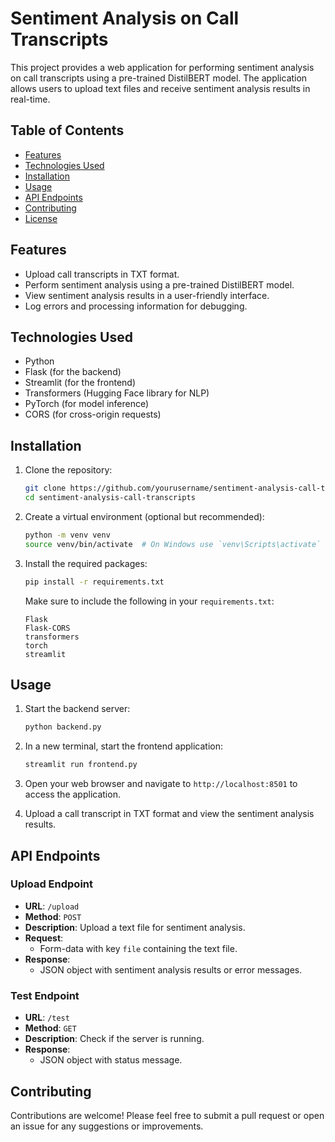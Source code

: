 
# Sentiment Analysis on Call Transcripts

This project provides a web application for performing sentiment analysis on call transcripts using a pre-trained DistilBERT model. The application allows users to upload text files and receive sentiment analysis results in real-time.

## Table of Contents

- [Features](#features)
- [Technologies Used](#technologies-used)
- [Installation](#installation)
- [Usage](#usage)
- [API Endpoints](#api-endpoints)
- [Contributing](#contributing)
- [License](#license)

## Features

- Upload call transcripts in TXT format.
- Perform sentiment analysis using a pre-trained DistilBERT model.
- View sentiment analysis results in a user-friendly interface.
- Log errors and processing information for debugging.

## Technologies Used

- Python
- Flask (for the backend)
- Streamlit (for the frontend)
- Transformers (Hugging Face library for NLP)
- PyTorch (for model inference)
- CORS (for cross-origin requests)

## Installation

1. Clone the repository:

   ```bash
   git clone https://github.com/yourusername/sentiment-analysis-call-transcripts.git
   cd sentiment-analysis-call-transcripts
   ```

2. Create a virtual environment (optional but recommended):

   ```bash
   python -m venv venv
   source venv/bin/activate  # On Windows use `venv\Scripts\activate`
   ```

3. Install the required packages:

   ```bash
   pip install -r requirements.txt
   ```

   Make sure to include the following in your `requirements.txt`:

   ```
   Flask
   Flask-CORS
   transformers
   torch
   streamlit
   ```

## Usage

1. Start the backend server:

   ```bash
   python backend.py
   ```

2. In a new terminal, start the frontend application:

   ```bash
   streamlit run frontend.py
   ```

3. Open your web browser and navigate to `http://localhost:8501` to access the application.

4. Upload a call transcript in TXT format and view the sentiment analysis results.

## API Endpoints

### Upload Endpoint

- **URL**: `/upload`
- **Method**: `POST`
- **Description**: Upload a text file for sentiment analysis.
- **Request**: 
  - Form-data with key `file` containing the text file.
- **Response**: 
  - JSON object with sentiment analysis results or error messages.

### Test Endpoint

- **URL**: `/test`
- **Method**: `GET`
- **Description**: Check if the server is running.
- **Response**: 
  - JSON object with status message.

## Contributing

Contributions are welcome! Please feel free to submit a pull request or open an issue for any suggestions or improvements.

